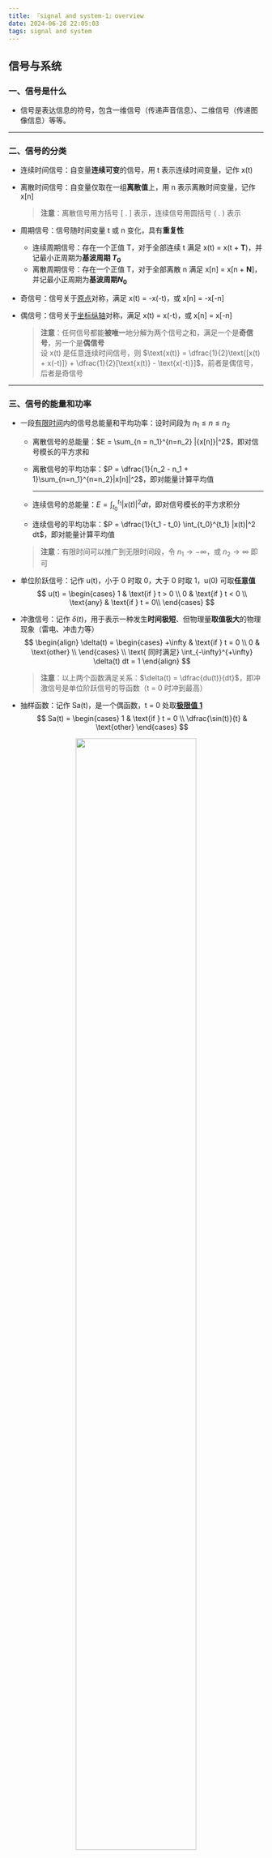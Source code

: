 ```yaml
---
title: 『signal and system-1』overview
date: 2024-06-28 22:05:03
tags: signal and system
---
```


##  信号与系统

### 一、信号是什么

- 信号是表达信息的符号，包含一维信号（传递声音信息）、二维信号（传递图像信息）等等。

---

### 二、信号的分类

- 连续时间信号：自变量**连续可变**的信号，用 t 表示连续时间变量，记作 x(t)
- 离散时间信号：自变量仅取在一组**离散值**上，用 n 表示离散时间变量，记作 x\[n\]

    > **注意**：离散信号用方括号 \[ . \] 表示，连续信号用圆括号 ( . ) 表示

- 周期信号：信号随时间变量 t 或 n 变化，具有**重复性**
  - 连续周期信号：存在一个正值 T，对于全部连续 t 满足 x(t) = x(t + **T**)，并记最小正周期为**基波周期 $T_0$**
  - 离散周期信号：存在一个正值 T，对于全部离散 n 满足 x\[n\] = x[n + **N**]，并记最小正周期为**基波周期$N_0$**
- 奇信号：信号关于<u>原点</u>对称，满足 x(t) = -x(-t)，或 x\[n\] = -x\[-n\]
- 偶信号：信号关于<u>坐标纵轴</u>对称，满足 x(t) = x(-t)，或 x\[n\] = x\[-n\]

    > **注意**：任何信号都能**被唯一**地分解为两个信号之和，满足一个是**奇信号**，另一个是**偶信号**
    > <br>设 x(t) 是任意连续时间信号，则 $\text{x(t)} = \dfrac{1}{2}\text{[x(t) + x(-t)]} + \dfrac{1}{2}[\text{x(t)} - \text{x(-t)}]$，前者是偶信号，后者是奇信号

---

### 三、信号的能量和功率

- 一段<u>有限时间</u>内的信号总能量和平均功率：设时间段为 $n_1 \le n \le n_2$

  - 离散信号的总能量：$E = \sum_{n = n_1}^{n=n_2} |{x[n]}|^2$，即对信号模长的平方求和

  - 离散信号的平均功率：$P = \dfrac{1}{n_2 - n_1 + 1}\sum_{n=n_1}^{n=n_2}|x[n]|^2$，即对能量计算平均值

    ---

  - 连续信号的总能量：$E = \int_{t_0}^{t_1} |x(t)|^2 dt$，即对信号模长的平方求积分

  - 连续信号的平均功率：$P = \dfrac{1}{t_1 - t_0} \int_{t_0}^{t_1} |x(t)|^2 dt$，即对能量计算平均值

  > **注意**：有限时间可以推广到无限时间段，令 $n_1 \rightarrow - \infty$，或 $n_2 \rightarrow \infty$ 即可

- 单位阶跃信号：记作 u(t)，小于 0 时取 0，大于 0 时取 1，u(0) 可取**任意值**
  $$
  u(t) = \begin{cases}
  1 & \text{if } t > 0 \\
  0 & \text{if } t < 0 \\
  \text{any} & \text{if } t = 0\\
  \end{cases}
  $$

- 冲激信号：记作 $\delta(t)$，用于表示一种发生**时间极短**、但物理量**取值极大**的物理现象（雷电、冲击力等）
  $$
  \begin{align}
  \delta(t) = 
  \begin{cases}
  +\infty & \text{if } t = 0 \\
  0 & \text{other} \\ 
  \end{cases} \\ \text{   同时满足} 
  \int_{-\infty}^{+\infty} \delta(t) dt = 1
  \end{align}
  $$

  > **注意**：以上两个函数满足关系：$\delta(t) = \dfrac{du(t)}{dt}$，即冲激信号是单位阶跃信号的导函数（t = 0 时冲到最高）
  
- 抽样函数：记作 Sa(t)，是一个偶函数，t = 0 处取<u>**极限值 1**</u>
  $$
  Sa(t) = 
  \begin{cases}
  1 & \text{if } t = 0 \\ 
  \dfrac{\sin(t)}{t} & \text{other}
  \end{cases}
  $$
<figure style="text-align:center">
    <img src="sa.jpg" width=75%>
    <figcaption>抽样函数图像</figcaption>
</figure>


  > **注意**：$\int_{-\infty}^{+\infty} \dfrac{\sin{(t)}}{t} dt =\int_{-\infty}^{+\infty} \dfrac{\sin(\omega t)}{t} = \pi$（$\omega > 0$）， $\int_{0}^{+\infty} \dfrac{\sin(t)}{t} dt = \int_{-\infty}^0 \dfrac{\sin(\omega t)}{t} dt = \dfrac{\pi}{2}$（$\omega > 0$）

- 关于以上抽样函数结论的证明：偶函数性质 + **欧拉公式**的应用
  $$
  \begin{align}
  &先证明 \int_{0}^{+\infty} \frac{\sin(t)}{t} dt = \frac{\pi}{2} \text{：} \\
  &\text{设 } I(a) = \int_{0}^{+\infty} \frac{\sin(t)}{t} e^{-at} dt 
  \text{ ，则 } \frac{dI(a)}{da} = -\int_{0}^{+\infty} {\sin(t)} e^{-at} dt \\
  &\text{由 } \sin(t) = \frac{e^{it} - e^{-it}}{2i}，可将上式转化为\text{：} \\
  &-\frac{1}{2i} \int_{0}^{+\infty} e^{-(a + i)t} - e^{-(a-i)t} dt = \frac{1}{2i} [\frac{1}{a+i} - \frac{1}{a-i}] = -\frac{1}{a^2 + 1} \\
  &\text{即 } \frac{dI(a)}{da} = -\frac{1}{a^2 + 1} \text{，查积分表可得 } I(a) = -\arctan(a) + C \\
  &\text{令 } a \rightarrow +\infty \text{，可得 } I(a) = 0 = -\frac{\pi}{2} + C\text{ ，解得 } C = \frac{\pi}{2} \\
  &\text{最后令 }a = 0\text{，解得原积分 = } \frac{\pi}{2}，证毕。
  \end{align}
  $$
  
- 单位阶跃序列：记作 u\[n\]，可理解为**离散形式**的单位阶跃信号；注意 n = 0 时取 1（而非连续形式的任意值）
  $$
  u[n] = \begin{cases}
  0 & \text{if } n < 0 \\
  1 & \text{other} \\
  \end{cases}
  $$

- 单位脉冲序列：记作 $\delta$\[n\]，可理解为**离散形式**的冲激信号；注意 n = 0 时取 $\delta$\[n\] = 1（而非连续形式的正无穷）
  $$
  \delta[n] = 
  \begin{cases}
  1 & \text{if } n = 0 \\
  0 &  \text{other}
  \end{cases}
  $$

---

### 四、自变量变换

- 对于连续信号 x (t)，求解任意形如 x(at + b) 的连续信号：

  1. 化成标准型：$x(t) \rightarrow x(a(t + \dfrac{b}{a}))$，即把变量 t 前的**系数提成 1**
  2. 系数为负则翻转：若 a < 0，则需要将 x(t) 的图像先沿 **纵轴** 对称翻转
  3. 系数 > 1 压缩，系数 < 1 拉伸：将（对称翻转过的）每个信号点横坐标 t 平移到 $\dfrac{t}{|a|}$ 处
  4. 加号左移，减号右移：若 b > 0，图像总体左移 b 个单位；若 b < 0，图像总体右移 |b| 个单位

- 有关自变量变换的重要结论：$x[n] = \sum_{k = -\infty}^{+\infty} x[k] \text{ }\delta[n-k]$，其中 $\delta[n-k]$ 表示仅在 n = k 处取值为1的信号

  例：根据自变量变换的规律求解 u\[n + p\] - u\[n - q\] 的图像（p, q > 0）；根据 x(at + b) 的图像反推 x(t) 的图像（令 u = at + b）

---

### 五、线性系统

- 线性系统的定义：**同时满足以下两个性质**的系统称作"线性系统"

  - 齐次性：设系统 $x(t) \rightarrow y(t)$，则对任意 $a \in \mathbb{R}$ ，都有 $ax(t) \rightarrow ay(t)$
  - 叠加性：设系统 $x_1(t) \rightarrow y_1(t)$、$x_2(t) \rightarrow y_2(t)$，则必有 $x_1(t) + x_2(t) \rightarrow y_1(t) + y_2(t)$

  > **注意**：对于离散信号系统，只需要把 (t) 替换成 \[n\] 即可

- 常见的线性系统：证明一个系统是线性系统，需**同时验证**"齐次性"和"叠加性"；证明不是线性系统，只需给出反例

  - 缩放器：连续情形有 $x(t) \rightarrow ax(t)$；离散情形有 $x[n] \rightarrow ax[n]$
  - 微分器：连续情形有 $x(t) \rightarrow \dfrac{dx(t)}{dt}$；离散情形有 $x[n] \rightarrow x[n] - x[n-1]$
  - 积分器：连续情形有 $x(t) \rightarrow \int_{-\infty}^{t} x(\tau) d\tau$；离散情形有 $x[n] \rightarrow \sum_{k = -\infty}^{n} x[k]$

  > **注意**：系统的**每一项都含信号 x**，且每一项的 x 都是**一次幂** $\Rightarrow$ 该系统是线性系统，

---

### 六、时不变系统、因果系统、无记忆系统等

- 时不变系统：设系统 $x(t) \rightarrow y(t)$，对任意 $t_0 \in \mathbb{R}$，都有 $x(t-t_0) \rightarrow y(t-t_0)$，即系统**输出不随时间改变**

  > **注意**：t 只存在于信号 x 的括号内，且 t 总以**单独形式**存在（不带系数、不是幂次等）$\Rightarrow$ 该系统是时不变系统

- 因果系统：设系统 $x(t) \rightarrow y(t)$，输出 $y(t)$ 始终在输入 $x(t)$ 之后发生，即系统的输出只与<u>当前</u>和<u>过去</u>的输入有关

  - 微分器 $y(t) = \dfrac{dx(t)}{dx}$ 既可以看作是因果的（左极限），也可以看作非因果的（右极限）

  > **注意**：信号 x 括号内的关于 t 的表达式 **恒 $\le$ t** $\Rightarrow$ 该系统是因果系统（输出总是落后于输入）

- 无记忆系统：设系统 $x(t) \rightarrow y(t)$，$y(t)$ 的值**仅仅只依赖**于 $x(t)$ 的值（而不依赖于 x(t-1) 等）

  - 微分器 $y(t) = \dfrac{dx(t)}{dx}$ 其实是**有记忆**的，因为导数的极限定义是 $\lim_{\Delta t \rightarrow 0} \dfrac{x(t + \Delta t) - x(t)}{\Delta t}$

  > **注意**：信号 x 与 y 括号内的值完全一样 $\Rightarrow$ 该系统是无记忆的（仅依赖于输入信号$x(t)$）
  >
  > 一个系统是**无记忆**的 $\Rightarrow$ 该系统是**因果**的（无记忆 是 因果 的特殊情况）

- 可逆系统：设系统 $x(t) \rightarrow y(t)$，$x(t)$ 能**唯一**地写成 $y(t)$ 的形式，即可以用输出信号唯一地表示输入信号

  - $x(t) \rightarrow y = x^2(t)$ 是不可逆的，因为 $x(t) = \pm \sqrt{y(t)}$，$x(t)$ 有两种被 $y(t)$ 表示的方法

  - $x(t) \rightarrow y(t) = \int_{-\infty}^{t} x(\tau) d\tau$ 是可逆的，因为 $x(t) = \dfrac{dy(t)}{dt}$，表示方法唯一

    > **注意**：积分器（累加器）是可逆的，微分器是不可逆的（积分常数 C 可取任意值）

- 稳定系统：设系统 $x(t) \rightarrow y(t)$，若 $x(t)$ 有界则 $y(t)$ 有界，说明该系统稳定，即<u>输入有界</u>则<u>输出有界</u>

  - $y(t) = \dfrac{dx(t)}{dt}$ 是不稳定的，比如取 $x(t) = u(t)$（有界），$y(t)$ 在 t = 0 处 $\rightarrow +\infty$ 没有界

  - $y(t) = \int_{-\infty}^{t} x(\tau) d\tau$ 是不稳定的，比如取 $x(t) = 1$（有界），$y(t) \rightarrow +\infty$ 没有界

    ----

  - $y[n] = x[n] - x[n - 1]$ 是稳定的，设 $|x[n]| \le M$，则 $|y[n]| \le 2M$（$M > 0$），即离散信号作差必有界

  - $y[n] = \sum_{k = -\infty}^{n} x[k]$ 是不稳定的，证明与连续情形的积分器相同
